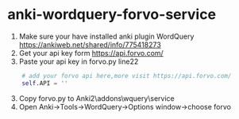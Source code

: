 # anki-wordquery-forvo-service

1. Make sure your have installed anki plugin WordQuery https://ankiweb.net/shared/info/775418273
1. Get your api key form https://api.forvo.com/
2. Paste your api key in forvo.py line22
```python
	# add your forvo api here,more visit https://api.forvo.com/
	self.API = ''
```
3. Copy forvo.py to Anki2\addons\wquery\service
4. Open Anki->Tools->WordQuery->Options window->choose forvo
